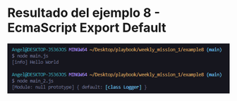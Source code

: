 # Resultado del ejemplo 8 - EcmaScript Export Default

![Resultado del ejemplo 8](../assets/example8.png "EcmaScript Export Default")